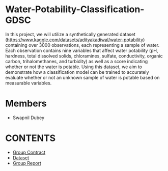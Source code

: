 # Water-Potability-Classification-GDSC
In this project, we will utilize a synthetically generated dataset (https://www.kaggle.com/datasets/adityakadiwal/water-potability) containing over 3000 observations, each representing a sample of water. Each observation contains nine variables that affect water potability (pH, hardness, total dissolved solids, chloramines, sulfate, conductivity, organic carbon, trihalomethanes, and turbidity) as well as a score indicating whether or not the water is potable. Using this dataset, we aim to demonstrate how a classification model can be trained to accurately evaluate whether or not an unknown sample of water is potable based on measurable variables.


# Members
- Swapnil Dubey 

# CONTENTS
- [Group Contract](Group_Contract.md)
- [Dataset](water_potability.csv)
- [Group Report](Group_Project_Report.ipynb)
